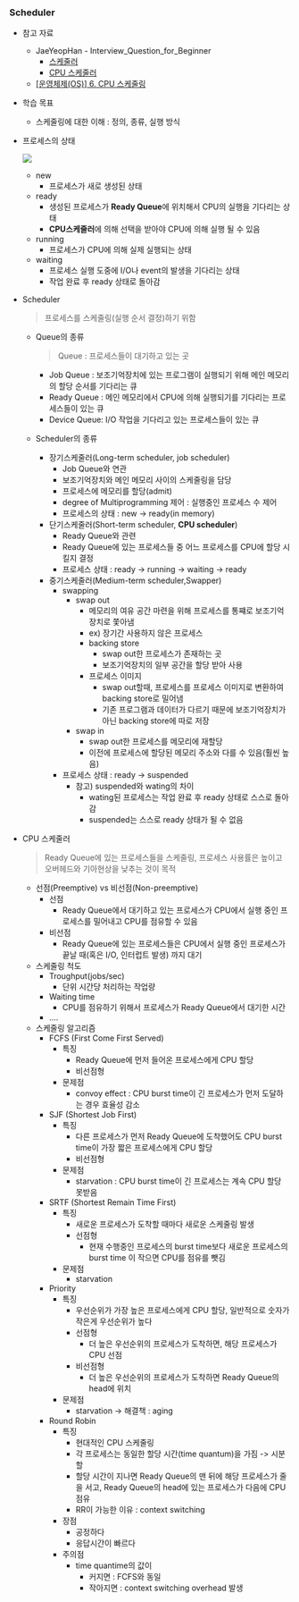 ### Scheduler

- 참고 자료

  - JaeYeopHan - Interview_Question_for_Beginner
    - [스케줄러](https://github.com/JaeYeopHan/Interview_Question_for_Beginner/tree/master/OS#스케줄러)
    - [CPU 스케줄러](https://github.com/JaeYeopHan/Interview_Question_for_Beginner/tree/master/OS#cpu-스케줄러)
  - [[운영체제(OS)] 6. CPU 스케줄링](https://velog.io/@codemcd/%EC%9A%B4%EC%98%81%EC%B2%B4%EC%A0%9COS-6.-CPU-%EC%8A%A4%EC%BC%80%EC%A4%84%EB%A7%81)

- 학습 목표

  - 스케줄링에 대한 이해 : 정의, 종류, 실행 방식

- 프로세스의 상태

  ![](https://t1.daumcdn.net/cfile/tistory/111C2F3F511554B124)

  - new 
    - 프로세스가 새로 생성된 상태 
  - ready  
    - 생성된 프로세스가 **Ready Queue**에 위치해서  CPU의 실행을 기다리는 상태 
    - **CPU스케줄러**에 의해 선택을 받아야 CPU에 의해 실행 될 수 있음
  - running 
    - 프로세스가 CPU에 의해 실제 실행되는 상태
  - waiting 
    - 프로세스 실행 도중에 I/O나 event의 발생을 기다리는 상태
    - 작업 완료 후 ready 상태로 돌아감

- Scheduler

  > 프로세스를 스케줄링(실행 순서 결정)하기 위함

  - Queue의 종류

    > Queue : 프로세스들이 대기하고 있는 곳

    - Job Queue : 보조기억장치에 있는 프로그램이 실행되기 위해 메인 메모리의 할당 순서를 기다리는 큐
    - Ready Queue : 메인 메모리에서 CPU에 의해 실행되기를 기다리는 프로세스들이 있는 큐
    - Device Queue: I/O 작업을 기다리고 있는 프로세스들이 있는 큐

  - Scheduler의 종류
    - 장기스케줄러(Long-term scheduler, job scheduler)
      - Job Queue와 연관
      - 보조기억장치와 메인 메모리 사이의 스케줄링을 담당
      - 프로세스에 메모리를 할당(admit)
      - degree of Multiprogramming 제어 : 실행중인 프로세스 수 제어
      - 프로세스의 상태 : new -> ready(in memory)
    - 단기스케줄러(Short-term scheduler, **CPU scheduler**)
      - Ready Queue와 관련
      - Ready Queue에 있는 프로세스들 중 어느 프로세스를 CPU에 할당 시킬지 결정
      - 프로세스 상태 : ready -> running -> waiting -> ready
    - 중기스케줄러(Medium-term scheduler,Swapper)
      - swapping
        - swap out
          - 메모리의 여유 공간 마련을 위해 프로세스를 통쨰로 보조기억장치로 쫓아냄
          - ex) 장기간 사용하지 않은 프로세스
          - backing store
            - swap out한 프로세스가 존재하는 곳
            - 보조기억장치의 일부 공간을 할당 받아 사용
          - 프로세스 이미지
            - swap out할때, 프로세스를 프로세스 이미지로 변환하여 backing store로 밀어냄
            - 기존 프로그램과 데이터가 다르기 때문에 보조기억장치가 아닌 backing store에 따로 저장
        - swap in
          - swap out한 프로세스를 메모리에 재할당
          - 이전에 프로세스에 할당된 메모리 주소와 다를 수 있음(훨씬 높음)
      - 프로세스 상태 : ready -> suspended
        - 참고) suspended와 wating의 차이
          - wating된 프로세스는 작업 완료 후 ready 상태로 스스로 돌아감
          - suspended는 스스로 ready 상태가 될 수 없음

- CPU 스케줄러

  > Ready Queue에 있는 프로세스들을 스케줄링, 프로세스 사용률은 높이고 오버헤드와 기아현상을 낮추는 것이 목적

  - 선점(Preemptive) vs 비선점(Non-preemptive)
    - 선점
      - Ready Queue에서 대기하고 있는 프로세스가 CPU에서 실행 중인 프로세스를 밀어내고 CPU를 점유할 수 있음
    - 비선점
      - Ready Queue에 있는 프로세스들은 CPU에서 실행 중인 프로세스가 끝날 때(혹은 I/O, 인터럽트 발생) 까지 대기 
  - 스케줄링 척도
    - Troughput(jobs/sec)
      - 단위 시간당 처리하는 작업량
    - Waiting time
      - CPU를 점유하기 위해서 프로세스가 Ready Queue에서 대기한 시간
    - ....
  - 스케줄링 알고리즘
    - FCFS (First Come First Served)
      - 특징
        - Ready Queue에 먼저 들어온 프로세스에게 CPU 할당
        - 비선점형
      - 문제점
        - convoy effect : CPU burst time이 긴 프로세스가 먼저 도달하는 경우 효율성 감소
    - SJF (Shortest Job First)
      - 특징
        - 다른 프로세스가 먼저 Ready Queue에 도착했어도 CPU burst time이 가장 짧은 프로세스에게 CPU 할당
        -  비선점형
      - 문제점
        - starvation : CPU burst time이 긴 프로세스는 계속 CPU 할당 못받음
    - SRTF (Shortest Remain Time First)
      - 특징
        - 새로운 프로세스가 도착할 때마다 새로운 스케줄링 발생
        - 선점형
          - 현재 수행중인 프로세스의 burst time보다 새로운 프로세스의 burst time 이 작으면 CPU를 점유를 뺏김
      - 문제점
        - starvation
    - Priority
      - 특징
        - 우선순위가 가장 높은 프로세스에게 CPU 할당, 일반적으로 숫자가 작은게 우선순위가 높다
        - 선점형
          - 더 높은 우선순위의 프로세스가 도착하면, 해당 프로세스가 CPU 선점
        - 비선점형
          - 더 높은 우선순위의 프로세스가 도착하면 Ready Queue의 head에 위치
      - 문제점
        - starvation -> 해결책 : aging
    - Round Robin
      - 특징
        - 현대적인 CPU 스케줄링
        - 각 프로세스는 동일한 할당 시간(time quantum)을 가짐 -> 시분할
        - 할당 시간이 지나면 Ready Queue의 맨 뒤에 해당 프로세스가 줄을 서고, Ready Queue의 head에 있는 프로세스가 다음에 CPU 점유
        - RR이 가능한 이유 : context switching
      - 장점
        - 공정하다
        - 응답시간이 빠르다
      - 주의점
        - time quantime의 값이
          - 커지면 : FCFS와 동일
          - 작아지면 : context switching overhead 발생
